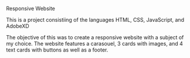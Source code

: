 Responsive Website

This is a project consistiing of the languages HTML, CSS, JavaScript, and AdobeXD

The objective of this was to create a responsive website with a subject of my choice. 
The website features a carasouel, 3 cards with images, and 4 text cards with buttons as well as a footer.
